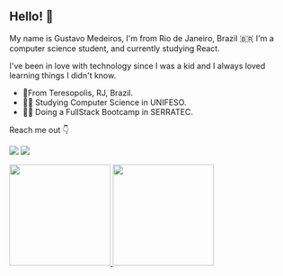 ## Hello! 👋
<div>
My name is Gustavo Medeiros, I'm from Rio de Janeiro, Brazil 🇧🇷 I'm a computer science student, and currently studying React.

I've been in love with technology since I was a kid and I always loved learning things I didn't know.

- 📍From Teresopolis, RJ, Brazil.
- 🧑‍🎓 Studying Computer Science in UNIFESO.
- 🧑‍💻 Doing a FullStack Bootcamp in SERRATEC.
</div>

<div>
Reach me out 👇
 
  <a href = "mailto: gustavommoyses@gmail.com"><img src="https://img.shields.io/badge/-Gmail-%23333?style=for-the-badge&logo=gmail&logoColor=white" target="_blank"></a>
  <a href="https://www.linkedin.com/in/guxmedeiros" target="_blank"><img src="https://img.shields.io/badge/-LinkedIn-%230077B5?style=for-the-badge&logo=linkedin&logoColor=white" target="_blank"></a> 
</div>

 <div>
  <a href="https://github.com/guxmedeiros">
  <img height="180em" src="https://github-readme-stats.vercel.app/api?username=guxmedeiros&show_icons=true&theme=dracula&include_all_commits=true&count_private=true"/>
  <img height="180em" src="https://github-readme-stats.vercel.app/api/top-langs/?username=guxmedeiros&layout=compact&langs_count=16&theme=dracula"/>
<div>

<!--![Snake animation](https://github.com/guxmedeiros/guxmedeiros/blob/output/github-contribution-grid-snake.svg)-->
 
<!--
**guxmedeiros/guxmedeiros** is a ✨ _special_ ✨ repository because its `README.md` (this file) appears on your GitHub profile.

Here are some ideas to get you started:

- 🔭 I’m currently working on ...
- 🌱 I’m currently learning ...
- 👯 I’m looking to collaborate on ...
- 🤔 I’m looking for help with ...
- 💬 Ask me about ...
- 📫 How to reach me: ...
- 😄 Pronouns: ...
- ⚡ Fun fact: ...
-->
